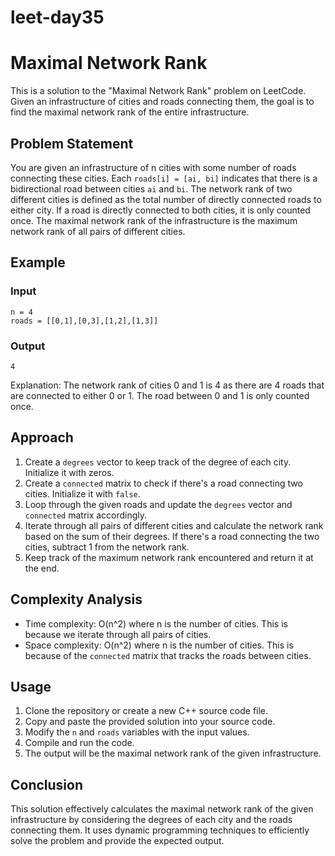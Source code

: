 # leet-day35

# Maximal Network Rank

This is a solution to the "Maximal Network Rank" problem on LeetCode. Given an infrastructure of cities and roads connecting them, the goal is to find the maximal network rank of the entire infrastructure.

## Problem Statement

You are given an infrastructure of n cities with some number of roads connecting these cities. Each `roads[i] = [ai, bi]` indicates that there is a bidirectional road between cities `ai` and `bi`. The network rank of two different cities is defined as the total number of directly connected roads to either city. If a road is directly connected to both cities, it is only counted once. The maximal network rank of the infrastructure is the maximum network rank of all pairs of different cities.

## Example

### Input
```
n = 4
roads = [[0,1],[0,3],[1,2],[1,3]]
```

### Output
```
4
```

Explanation: The network rank of cities 0 and 1 is 4 as there are 4 roads that are connected to either 0 or 1. The road between 0 and 1 is only counted once.

## Approach

1. Create a `degrees` vector to keep track of the degree of each city. Initialize it with zeros.
2. Create a `connected` matrix to check if there's a road connecting two cities. Initialize it with `false`.
3. Loop through the given roads and update the `degrees` vector and `connected` matrix accordingly.
4. Iterate through all pairs of different cities and calculate the network rank based on the sum of their degrees. If there's a road connecting the two cities, subtract 1 from the network rank.
5. Keep track of the maximum network rank encountered and return it at the end.

## Complexity Analysis

- Time complexity: O(n^2) where n is the number of cities. This is because we iterate through all pairs of cities.
- Space complexity: O(n^2) where n is the number of cities. This is because of the `connected` matrix that tracks the roads between cities.

## Usage

1. Clone the repository or create a new C++ source code file.
2. Copy and paste the provided solution into your source code.
3. Modify the `n` and `roads` variables with the input values.
4. Compile and run the code.
5. The output will be the maximal network rank of the given infrastructure.

## Conclusion

This solution effectively calculates the maximal network rank of the given infrastructure by considering the degrees of each city and the roads connecting them. It uses dynamic programming techniques to efficiently solve the problem and provide the expected output.
